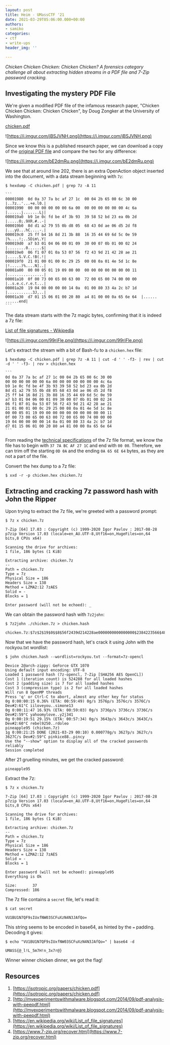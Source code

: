 ```yaml
---
layout: post
title: Heim - UMassCTF '21
date: 2021-03-29T05:06:00.000+00:00
authors:
- samiko
categories:
- ctf
- write-ups
header_img: ''

---
```

_Chicken Chicken Chicken: Chicken Chicken? A forensics category challenge all about extracting hidden streams in a PDF file and 7-Zip password cracking._

## Investigating the mystery PDF File

We're given a modified PDF file of the infamous research paper, "Chicken Chicken Chicken: Chicken Chicken", by Doug Zongker at the University of Washington.

[chicken.pdf](http://static.ctf.umasscybersec.org/forensics/4a1df658-9bd2-4582-892d-630c9fe36084/chicken.pdf)

![https://i.imgur.com/jBSJVNH.png](https://i.imgur.com/jBSJVNH.png)

Since we know this is a published research paper, we can download a copy of the [original PDF file](https://isotropic.org/papers/chicken.pdf) and compare the two for any difference:

![https://i.imgur.com/bE2dmRu.png](https://i.imgur.com/bE2dmRu.png)

We see that at around line 202, there is an extra OpenAction object inserted into the document, with a data stream beginning with `7z`:

`$ hexdump -C chicken.pdf | grep 7z -A 11`

    ```
    00001980  0d 0a 37 7a bc af 27 1c  00 04 2b 65 00 6c 30 00  |..7z..'...+e.l0.|
    00001990  00 00 00 00 00 00 6a 00  00 00 00 00 00 00 4c 6a  |......j.......Lj|
    000019a0  b9 1e 0c fd be 4f 3b 93  39 58 52 bd 23 ea 0b 2d  |.....O;.9XR.#..-|
    000019b0  8d d1 a2 79 55 0b d8 05  68 43 0d ae 06 d5 2d f8  |...yU...hC....-.|
    000019c0  25 ff b4 16 8d 21 3b 88  16 35 44 69 6d 5c 0e 59  |%....!;..5Dim\.Y|
    000019d0  a7 b3 01 04 06 00 01 09  30 00 07 0b 01 00 02 24  |........0......$|
    000019e0  06 f1 07 01 0a 53 07 56  f2 43 9d 21 42 28 ae 21  |.....S.V.C.!B(.!|
    000019f0  21 01 00 01 00 0c 29 25  00 08 0a 01 4e 5d 1c 8e  |!.....)%....N]..|
    00001a00  00 00 05 01 19 09 00 00  00 00 00 00 00 00 00 11  |................|
    00001a10  0f 00 73 00 65 00 63 00  72 00 65 00 74 00 00 00  |..s.e.c.r.e.t...|
    00001a20  19 04 00 00 00 00 14 0a  01 00 80 33 4a 2c b7 1d  |...........3J,..|
    00001a30  d7 01 15 06 01 00 20 80  a4 81 00 00 0a 65 6e 64  |...... ......end|
    ```

The data stream starts with the 7z magic bytes, confirming that it is indeed a 7z file:

[List of file signatures - Wikipedia](https://en.wikipedia.org/wiki/List_of_file_signatures)

![https://i.imgur.com/99riFle.png](https://i.imgur.com/99riFle.png)

Let's extract the stream with a bit of Bash-fu to a `chicken.hex` file:

`$ hexdump -C chicken.pdf | grep 7z -A 11 | cut -d ' ' -f3- | rev | cut -d ' ' -f3- | rev > chicken.hex`

    ```
    0d 0a 37 7a bc af 27 1c 00 04 2b 65 00 6c 30 00
    00 00 00 00 00 00 6a 00 00 00 00 00 00 00 4c 6a
    b9 1e 0c fd be 4f 3b 93 39 58 52 bd 23 ea 0b 2d
    8d d1 a2 79 55 0b d8 05 68 43 0d ae 06 d5 2d f8
    25 ff b4 16 8d 21 3b 88 16 35 44 69 6d 5c 0e 59
    a7 b3 01 04 06 00 01 09 30 00 07 0b 01 00 02 24
    06 f1 07 01 0a 53 07 56 f2 43 9d 21 42 28 ae 21
    21 01 00 01 00 0c 29 25 00 08 0a 01 4e 5d 1c 8e
    00 00 05 01 19 09 00 00 00 00 00 00 00 00 00 11
    0f 00 73 00 65 00 63 00 72 00 65 00 74 00 00 00
    19 04 00 00 00 00 14 0a 01 00 80 33 4a 2c b7 1d
    d7 01 15 06 01 00 20 80 a4 81 00 00 0a 65 6e 64
    ```

From reading the [technical specifications](https://www.7-zip.org/recover.html) of the 7z file format, we know the file has to begin with `37 7A BC AF 27 1C` and end with `00 00`. Therefore, we can trim off the starting `0D 0A` and the ending `0A 65 6E 64` bytes, as they are not a part of the file.

Convert the hex dump to a 7z file:

`$ xxd -r -p chicken.hex chicken.7z`

## Extracting and cracking 7z password hash with John the Ripper

Upon trying to extract the 7z file, we're greeted with a password prompt:

`$ 7z x chicken.7z`

    7-Zip [64] 17.03 : Copyright (c) 1999-2020 Igor Pavlov : 2017-08-28
    p7zip Version 17.03 (locale=en_AU.UTF-8,Utf16=on,HugeFiles=on,64 bits,8 CPUs x64)
    
    Scanning the drive for archives:
    1 file, 186 bytes (1 KiB)
    
    Extracting archive: chicken.7z
    --
    Path = chicken.7z
    Type = 7z
    Physical Size = 186
    Headers Size = 138
    Method = LZMA2:12 7zAES
    Solid = -
    Blocks = 1
    
    Enter password (will not be echoed): _

We can obtain the password hash with `7z2john`:

`$ 7z2john ./chicken.7z > chicken.hash`

    chicken.7z:$7z$2$19$0$$8$56f2439d214228ae0000000000000000$2384223566$48$41$0cfdbe4f3b93395852bd23ea0b2d8dd1a279550bd80568430dae06d52df825ffb4168d213b88163544696d5c0e59a7b3$37$00

Now that we have the password hash, let's crack it using John with the rockyou.txt wordlist:

`$ john chicken.hash --wordlist=rockyou.txt --format=7z-opencl`

    Device 2@arch-zippy: GeForce GTX 1070
    Using default input encoding: UTF-8
    Loaded 1 password hash (7z-opencl, 7-Zip [SHA256 AES OpenCL])
    Cost 1 (iteration count) is 524288 for all loaded hashes
    Cost 2 (padding size) is 7 for all loaded hashes
    Cost 3 (compression type) is 2 for all loaded hashes
    Will run 8 OpenMP threads
    Press 'q' or Ctrl-C to abort, almost any other key for status
    0g 0:00:00:15 0.36% (ETA: 00:59:49) 0g/s 3576p/s 3576c/s 3576C/s Dev#2:61°C iiloveyou..simone13
    0g 0:00:11:47 16.93% (ETA: 00:59:03) 0g/s 3736p/s 3736c/s 3736C/s Dev#2:59°C yahoomylove..y2j341
    0g 0:00:19:51 29.15% (ETA: 00:57:34) 0g/s 3643p/s 3643c/s 3643C/s Dev#2:60°C rebel9250..rdoleo
    pineapple95 (chicken.7z)
    1g 0:00:21:25 DONE (2021-03-29 00:10) 0.000778g/s 3627p/s 3627c/s 3627C/s Dev#2:59°C pinkice88..pincy
    Use the "--show" option to display all of the cracked passwords reliably
    Session completed

After 21 gruelling minutes, we get the cracked password:

`pineapple95`

Extract the 7z:

`$ 7z x chicken.7z`

    7-Zip [64] 17.03 : Copyright (c) 1999-2020 Igor Pavlov : 2017-08-28
    p7zip Version 17.03 (locale=en_AU.UTF-8,Utf16=on,HugeFiles=on,64 bits,8 CPUs x64)
    
    Scanning the drive for archives:
    1 file, 186 bytes (1 KiB)
    
    Extracting archive: chicken.7z
    --
    Path = chicken.7z
    Type = 7z
    Physical Size = 186
    Headers Size = 138
    Method = LZMA2:12 7zAES
    Solid = -
    Blocks = 1
    
    Enter password (will not be echoed): pineapple95
    Everything is Ok
    
    Size:       37
    Compressed: 186

The 7z file contains a `secret` file, let's read it:

`$ cat secret`

    VU1BU1N7QF9sIUxfNW03SCFuXzN4N3JAfQo=

This string seems to be encoded in base64, as hinted by the `=` padding. Decoding it gives:

`$ echo "VU1BU1N7QF9sIUxfNW03SCFuXzN4N3JAfQo=" | base64 -d`

    UMASS{@_l!L_5m7H!n_3x7r@}

Winner winner chicken dinner, we got the flag!

## Resources

1. [https://isotropic.org/papers/chicken.pdf](https://isotropic.org/papers/chicken.pdf)
2. [http://myexperimentswithmalware.blogspot.com/2014/09/pdf-analysis-with-peepdf.html](http://myexperimentswithmalware.blogspot.com/2014/09/pdf-analysis-with-peepdf.html)
3. [https://en.wikipedia.org/wiki/List_of_file_signatures](https://en.wikipedia.org/wiki/List_of_file_signatures)
4. [https://www.7-zip.org/recover.html](https://www.7-zip.org/recover.html)